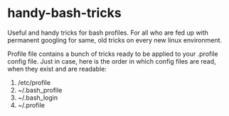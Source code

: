 handy-bash-tricks
=================

Useful and handy tricks for bash profiles. 
For all who are fed up with permanent googling for same, old tricks on every new linux environment. 


Profile file contains a bunch of tricks ready to be applied to your .profile config file.
Just in case, here is the order in which config files are read, when they exist and are readable:
1. /etc/profile
2. ~/.bash_profile
3. ~/.bash_login
4. ~/.profile
